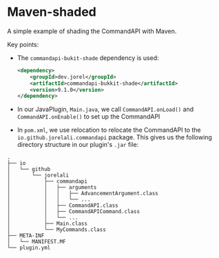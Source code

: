 # Maven-shaded

A simple example of shading the CommandAPI with Maven.

Key points:

- The `commandapi-bukit-shade` dependency is used:

  ```xml
  <dependency>
      <groupId>dev.jorel</groupId>
      <artifactId>commandapi-bukkit-shade</artifactId>
      <version>9.1.0</version>
  </dependency>
  ```

- In our JavaPlugin, `Main.java`, we call `CommandAPI.onLoad()` and `CommandAPI.onEnable()` to set up the CommandAPI
- In `pom.xml`, we use relocation to relocate the CommandAPI to the `io.github.jorelali.commandapi` package. This gives us the following directory structure in our plugin's `.jar` file:

```text
.
├── io
│   └── github
│       └── jorelali
│           ├── commandapi
│           │   ├── arguments
│           │   │   ├── AdvancementArgument.class
│           │   │   └── ...
│           │   ├── CommandAPI.class
│           │   ├── CommandAPICommand.class
│           │   └── ...
│           ├── Main.class
│           └── MyCommands.class
├── META-INF
│   └── MANIFEST.MF
└── plugin.yml
```
